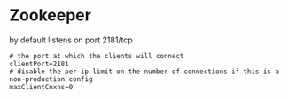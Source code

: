 # Zookeeper
by default listens on port 2181/tcp

	# the port at which the clients will connect
	clientPort=2181
	# disable the per-ip limit on the number of connections if this is a non-production config
	maxClientCnxns=0

